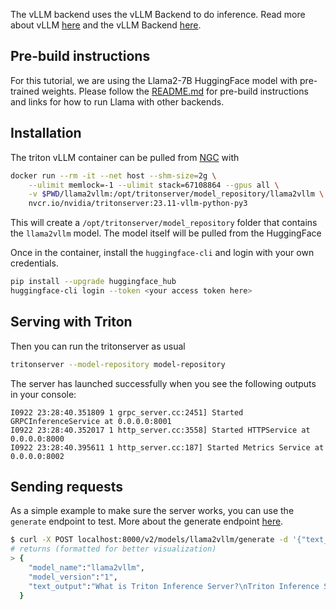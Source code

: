 <!--
# Copyright 2023, NVIDIA CORPORATION & AFFILIATES. All rights reserved.
#
# Redistribution and use in source and binary forms, with or without
# modification, are permitted provided that the following conditions
# are met:
#  * Redistributions of source code must retain the above copyright
#    notice, this list of conditions and the following disclaimer.
#  * Redistributions in binary form must reproduce the above copyright
#    notice, this list of conditions and the following disclaimer in the
#    documentation and/or other materials provided with the distribution.
#  * Neither the name of NVIDIA CORPORATION nor the names of its
#    contributors may be used to endorse or promote products derived
#    from this software without specific prior written permission.
#
# THIS SOFTWARE IS PROVIDED BY THE COPYRIGHT HOLDERS ``AS IS'' AND ANY
# EXPRESS OR IMPLIED WARRANTIES, INCLUDING, BUT NOT LIMITED TO, THE
# IMPLIED WARRANTIES OF MERCHANTABILITY AND FITNESS FOR A PARTICULAR
# PURPOSE ARE DISCLAIMED.  IN NO EVENT SHALL THE COPYRIGHT OWNER OR
# CONTRIBUTORS BE LIABLE FOR ANY DIRECT, INDIRECT, INCIDENTAL, SPECIAL,
# EXEMPLARY, OR CONSEQUENTIAL DAMAGES (INCLUDING, BUT NOT LIMITED TO,
# PROCUREMENT OF SUBSTITUTE GOODS OR SERVICES; LOSS OF USE, DATA, OR
# PROFITS; OR BUSINESS INTERRUPTION) HOWEVER CAUSED AND ON ANY THEORY
# OF LIABILITY, WHETHER IN CONTRACT, STRICT LIABILITY, OR TORT
# (INCLUDING NEGLIGENCE OR OTHERWISE) ARISING IN ANY WAY OUT OF THE USE
# OF THIS SOFTWARE, EVEN IF ADVISED OF THE POSSIBILITY OF SUCH DAMAGE.
-->

The vLLM backend uses the vLLM Backend to do inference. Read more about vLLM [here](https://blog.vllm.ai/2023/06/20/vllm.html) and the vLLM Backend [here](https://github.com/triton-inference-server/vllm_backend).

## Pre-build instructions

For this tutorial, we are using the Llama2-7B HuggingFace model with pre-trained weights. Please follow the [README.md](README.md) for pre-build instructions and links for how to run Llama with other backends.

## Installation

The triton vLLM container can be pulled from [NGC](https://catalog.ngc.nvidia.com/orgs/nvidia/containers/tritonserver) with

```bash
docker run --rm -it --net host --shm-size=2g \
    --ulimit memlock=-1 --ulimit stack=67108864 --gpus all \
    -v $PWD/llama2vllm:/opt/tritonserver/model_repository/llama2vllm \
    nvcr.io/nvidia/tritonserver:23.11-vllm-python-py3
```
This will create a `/opt/tritonserver/model_repository` folder that contains the `llama2vllm` model. The model itself will be pulled from the HuggingFace

Once in the container, install the `huggingface-cli` and login with your own credentials.
```bash
pip install --upgrade huggingface_hub
huggingface-cli login --token <your access token here>
```


## Serving with Triton

Then you can run the tritonserver as usual
```bash
tritonserver --model-repository model-repository
```
The server has launched successfully when you see the following outputs in your console:

```
I0922 23:28:40.351809 1 grpc_server.cc:2451] Started GRPCInferenceService at 0.0.0.0:8001
I0922 23:28:40.352017 1 http_server.cc:3558] Started HTTPService at 0.0.0.0:8000
I0922 23:28:40.395611 1 http_server.cc:187] Started Metrics Service at 0.0.0.0:8002
```

## Sending requests

As a simple example to make sure the server works, you can use the `generate` endpoint to test. More about the generate endpoint [here](https://github.com/triton-inference-server/server/blob/main/docs/protocol/extension_generate.md).

```bash
$ curl -X POST localhost:8000/v2/models/llama2vllm/generate -d '{"text_input": "What is Triton Inference Server?", "parameters": {"stream": false, "temperature": 0}}'
# returns (formatted for better visualization)
> {
    "model_name":"llama2vllm",
    "model_version":"1",
    "text_output":"What is Triton Inference Server?\nTriton Inference Server is a lightweight, high-performance"
  }
```